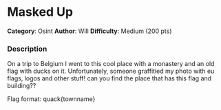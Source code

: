 # Masked Up
**Category**: Osint
**Author**: Will
**Difficulty**: Medium (200 pts)

### Description
On a trip to Belgium I went to this cool place with a monastery and an old flag with ducks on it. Unfortunately, someone graffitied my photo with eu flags, logos and other stuff! can you find the place that has this flag and building??

Flag format: quack{townname}

